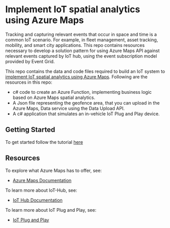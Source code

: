 # Implement IoT spatial analytics using Azure Maps

Tracking and capturing relevant events that occur in space and time is a common IoT scenario. For example, in fleet management, asset tracking, mobility, and smart city applications. This repo contains resources necessary to develop a solution pattern for using Azure Maps API against relevant events captured by IoT hub, using the event subscription model provided by Event Grid.

This repo contains the data and code files required to build an IoT system to [implement IoT spatial analytics using Azure Maps](https://docs.microsoft.com/azure/azure-maps/tutorial-iothub-maps). Following are the resources in this repo:

  * c# code to create an Azure Function, implementing business logic based on Azure Maps spatial analytics.
  * A Json file representing the geofence area, that you can upload in the Azure Maps, Data service using the Data Upload API.
  * A c# application that simulates an in-vehicle IoT Plug and Play device.


## Getting Started

To get started follow the tutorial [here](https://docs.microsoft.com/en-us/azure/azure-maps/tutorial-iot-hub-maps)


## Resources

To explore what Azure Maps has to offer, see:

* [Azure Maps Documentation](https://docs.microsoft.com/azure/azure-maps/)

To learn more about IoT-Hub, see:

* [IoT Hub Documentation](https://docs.microsoft.com/azure/iot-hub/)

To learn more about IoT Plug and Play, see:

* [IoT Plug and Play](https://aka.ms/iotpnpdocs)
